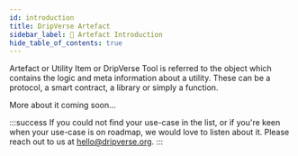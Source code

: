 ```yaml
---
id: introduction
title: DripVerse Artefact
sidebar_label: 🔮 Artefact Introduction
hide_table_of_contents: true
---
```


Artefact or Utility Item or DripVerse Tool is referred to the object which contains the logic and meta information about a utility. These can be a protocol, a smart contract, a library or simply a function.

More about it coming soon...

:::success
If you could not find your use-case in the list, or if you're keen when your use-case is on roadmap, we would love to listen about it. Please reach out to us at [hello@dripverse.org](mailto:hello@dripverse.org).
:::

<Contact />
